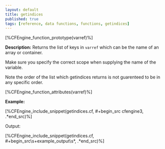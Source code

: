 ```yaml
---
layout: default
title: getindices
published: true
tags: [reference, data functions, functions, getindices]
---
```


[%CFEngine_function_prototype(varref)%]

**Description:** Returns the list of keys in `varref` which can be
the name of an array or container.

Make sure you specify the correct scope when supplying the name of the
variable.

Note the order of the list which getindices returns is not guarenteed to be in any specific order.

[%CFEngine_function_attributes(varref)%]

**Example:**

[%CFEngine_include_snippet(getindices.cf, #\+begin_src cfengine3, .*end_src)%]

Output:

[%CFEngine_include_snippet(getindices.cf, #\+begin_src\s+example_output\s*, .*end_src)%]
